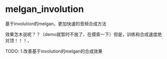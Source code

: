 # melgan_involution
基于involution的melgan，更加快速的音频合成方法


效果怎木说呢？？（demo就暂时不放了，在摸索一下）但是，训练和合成速度绝对顶！！！，

TODO:
  1.改善基于involution的melgan的合成效果
